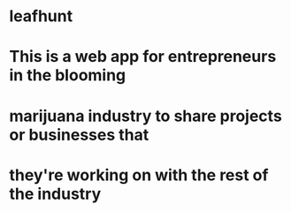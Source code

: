 # leafhunt
# This is a web app for entrepreneurs in the blooming
# marijuana industry to share projects or businesses that
# they're working on with the rest of the industry
